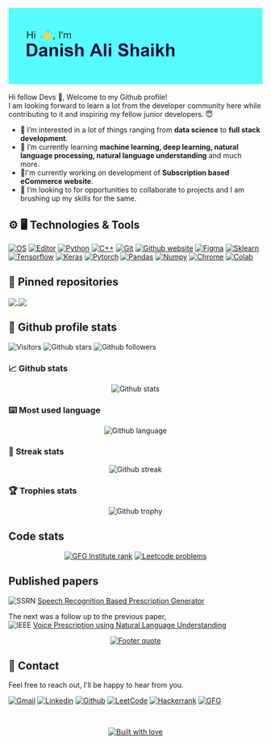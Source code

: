 <p align="center">
  <img src="images\user_header.png" alt="User header">
</p>

Hi fellow Devs :wave:, Welcome to my Github profile!  
I am looking forward to learn a lot from the developer community here while contributing to it and inspiring my fellow junior developers. :innocent:

- 👀 I’m interested in a lot of things ranging from **data science** to **full stack development**.
- 🌱 I’m currently learning **machine learning, deep learning, natural language processing, natural language understanding** and much more.
- 🔭I'm currently working on development of **Subscription based eCommerce website**.
- 💞️ I’m looking to for opportunities to collaborate to projects and I am brushing up my skills for the same.

## :gear: :desktop_computer: Technologies & Tools
[![OS][os-shield]][os-url]
[![Editor][editor-shield]][editor-url]
[![Python][python-shield]][python-url]
[![C++][c++-shield]][c++-url]
[![Git][git-shield]][git-url]
[![Github website][github-website-shield]][github-url]
[![Figma][figma-shield]][figma-url]
[![Sklearn][sklearn-shield]][sklearn-url]
[![Tensorflow][tensorflow-shield]][tensorflow-url]
[![Keras][keras-shield]][keras-url]
[![Pytorch][pytorch-shield]][pytorch-url]
[![Pandas][pandas-shield]][pandas-url]
[![Numpy][numpy-shield]][numpy-url]
[![Chrome][chrome-shield]][chrome-url]
[![Colab][colab-shield]][colab-url]

## :pushpin: Pinned repositories
<!-- PINNED REPOSITORIES -->
<a href="https://github.com/DAShaikh10/Tic-Tac-Toe">
  <img align="center" src="https://github-readme-stats.vercel.app/api/pin/?username=DAShaikh10&repo=Tic-Tac-Toe&theme=yeblu"/>
</a>
<a href="https://github.com/DAShaikh10/Turtle-Logos">
  <img align="center" src="https://github-readme-stats.vercel.app/api/pin/?username=DAShaikh10&repo=Turtle-Logos&theme=yeblu"/>
</a>

## :page_facing_up: Github profile stats
![Visitors][visitors-badge]
![Github stars][github-stars-shield]
![Github followers][github-followers-shield]

### :chart_with_upwards_trend: Github stats
<div align="center">

  <a>![Github stats][github-stats]</a>

</div>

### :keyboard: Most used language
<div align="center">

  <a>![Github language][github-language]</a>

</div>

### :dart: Streak stats
<div align="center">

  <a>![Github streak][github-streak]</a>

</div>

### :trophy: Trophies stats
<div align="center">

  <a>![Github trophy][github-trophy]</a>

</div>

## Code stats  
<div align="center">

  <a href="">[![GFG Institute rank][gfg-rank-shield]][gfg-url]</a>
  <a href="">[![Leetcode problems][leetcode-problems-badge]][leetcode-url]</a>

</div>

## Published papers
![SSRN][ssrn-shield] [Speech Recognition Based Prescription Generator][ssrn-paper-url]  

The next was a follow up to the previous paper,  
![IEEE][ieee-shield] [Voice Prescription using Natural Language Understanding][ieee-paper-url]

<div align="center">

  <a href="https://github.com/DAShaikh10">![Footer quote][quote-url]</a>

</div>

## :signal_strength: Contact
Feel free to reach out, I'll be happy to hear from you.

<!-- SOCIAL SHIELDS -->
[![Gmail][gmail-shield]][gmail-url]
[![Linkedin][linkedin-shield]][linkedin-url]
[![Github][github-shield]][github-url]
[![LeetCode][leetcode-shield]][leetcode-url]
[![Hackerrank][hackerrank-shield]][hackerrank-url]
[![GFG][gfg-shield]][gfg-url]

<br>

<!-- FOOTER QUOTE -->
<div align="center">

  <a href="https://github.com/DAShaikh10">![Built with love][built-with-love-badge]</a>

</div>

<!-- MARKDOWN LINKS & IMAGES -->
[leetcode-problems-badge]: https://badges.peiyuan.ch/leetcode/DAShaikh/solved?color=orange&logo=leetcode
[gfg-rank-shield]: https://img.shields.io/badge/Institute%20Rank-22-green?labelColor=white&logo=geeksforgeeks&style=flat
[os-shield]: https://img.shields.io/badge/OS-Windows-informational?style=flat&logo=windows&color=8eaec6
[os-url]: https://www.microsoft.com/en-in/windows?r=1
[editor-shield]: https://img.shields.io/badge/Editor-VS_Code-informational?style=flat&logo=visual-studio-code&logoColor=blue&color=0066b8
[editor-url]: https://code.visualstudio.com
[python-shield]: https://img.shields.io/badge/Code-Python-informational?style=flat&logo=python&logoColor=ffdc51&color=1e415e
[python-url]: https://www.python.org
[c++-shield]: https://img.shields.io/badge/Code-C++-informational?style=flat&logo=c%2B%2B
[c++-url]: https://isocpp.org
[git-shield]: https://img.shields.io/badge/Version%20Control-Git-informational?style=flat&logo=git&color=db5638
[git-url]: https://git-scm.com
[github-website-shield]: https://img.shields.io/badge/-Github-informational?style=flat&logo=github&color=000000
[figma-shield]: https://img.shields.io/badge/-Figma-informational?style=flat&logo=figma&color=white
[figma-url]: https://www.figma.com
[sklearn-shield]: https://img.shields.io/badge/scikit--learn-%23F7931E.svg?style=flat&logo=scikit-learn&logoColor=white
[sklearn-url]: https://scikit-learn.org
[tensorflow-shield]: https://img.shields.io/badge/-Tensorflow-informational?style=flat&logo=tensorflow
[tensorflow-url]: https://www.tensorflow.org
[keras-shield]: https://img.shields.io/badge/-Keras-informational?style=flat&logo=keras&color=d00000
[keras-url]: https://keras.io
[pytorch-shield]: https://img.shields.io/badge/-Pytorch-informational?style=flat&logo=pytorch&color=white
[pytorch-url]: https://pytorch.org
[pandas-shield]: https://img.shields.io/badge/-Pandas-informational?style=flat&logo=pandas
[pandas-url]: https://pandas.pydata.org
[numpy-shield]: https://img.shields.io/badge/-Numpy-informational?style=flat&logo=numpy&logoColor=blue&color=white
[numpy-url]: https://numpy.org
[chrome-shield]: https://img.shields.io/badge/-Chrome-red?style=flat&logo=google-chrome&logoColor=black
[chrome-url]: https://www.google.com/intl/en_us/chrome
[colab-shield]: https://img.shields.io/badge/-Colab-white?style=flat&logo=google-colab&logoColor=orange
[colab-url]: https://colab.research.google.com
[visitors-badge]: https://visitor-badge.glitch.me/badge?page_id=DAShaikh10
[github-stars-shield]: https://img.shields.io/github/stars/DAShaikh10?style=social
[github-followers-shield]: https://img.shields.io/github/followers/DAShaikh10?style=social
[github-stats]: https://github-readme-stats.vercel.app/api?username=DAShaikh10&theme=yeblu&show_icons=true&include_all_commits=true&count_private=true&cache_seconds=7200
[github-language]: https://github-readme-stats.vercel.app/api/top-langs/?username=DAShaikh10&theme=yeblu
[github-streak]: https://github-readme-streak-stats.herokuapp.com/?user=DAShaikh10&theme=yeblu
[github-trophy]: https://github-profile-trophy.vercel.app/?username=DAShaikh10&theme=algolia
[ssrn-shield]: https://img.shields.io/badge/-SSRN-informational?style=flat&logo=ssrn&logoColor=darkblue&color=white
[ssrn-paper-url]: https://papers.ssrn.com/sol3/papers.cfm?abstract_id=3867738
[ieee-shield]: https://img.shields.io/badge/IEEE-informational?style=flat&logo=ieee
[ieee-paper-url]: https://ieeexplore.ieee.org/document/9807998
[gmail-shield]: https://img.shields.io/badge/-Danish%20Ali-grey?style=flat&logo=gmail
[gmail-url]: mailto:D.A.Shaikh10@gmail.com
[linkedin-shield]: https://img.shields.io/badge/-Danish%20Ali-blue?style=flat&logo=linkedin&logoColor=white
[linkedin-url]: https://www.linkedin.com/in/danish-ali-shaikh
[github-shield]: https://img.shields.io/badge/-Danish%20Ali-black?style=flat&logo=github
[github-url]: https://github.com/DAShaikh10
[quote-url]: https://quotes-github-readme.vercel.app/api?type=horizontal&theme=algolia
[leetcode-shield]: https://img.shields.io/badge/-Danish%20Ali-grey?style=flat&logo=leetcode
[leetcode-url]: https://leetcode.com/DAShaikh
[hackerrank-shield]: https://img.shields.io/badge/-Danish%20Ali-black?style=flat&logo=hackerrank
[hackerrank-url]: https://www.hackerrank.com/d_a_shaikh10
[gfg-shield]: https://img.shields.io/badge/-Danish%20Ali-darkgreen?style=flat&labelColor=white&logo=geeksforgeeks
[gfg-url]: https://auth.geeksforgeeks.org/user/dashaikh10
[built-with-love-badge]: http://ForTheBadge.com/images/badges/built-with-love.svg